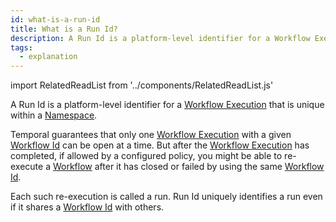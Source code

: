 ```yaml
---
id: what-is-a-run-id
title: What is a Run Id?
description: A Run Id is a platform-level identifier for a Workflow Execution that is unique within a Namespace.
tags:
  - explanation
---
```


import RelatedReadList from '../components/RelatedReadList.js'

A Run Id is a platform-level identifier for a [Workflow Execution](#) that is unique within a [Namespace](docs/server/namespaces).

Temporal guarantees that only one [Workflow Execution](#) with a given [Workflow Id](what-is-a-workflow-id) can be open at a time.
But after the [Workflow Execution](#) has completed, if allowed by a configured policy, you might be able to re-execute a [Workflow](#) after it has closed or failed by using the same [Workflow Id](what-is-a-workflow-id).

Each such re-execution is called a run.
Run Id uniquely identifies a run even if it shares a [Workflow Id](what-is-a-workflow-id) with others.

<RelatedReadList
readliststring="What is a Workflow Id?/docs/content/what-is-a-workflow-id?e"
/>
